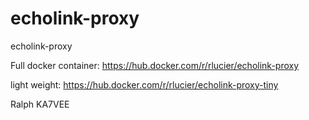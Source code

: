 # echolink-proxy
echolink-proxy

Full docker container: https://hub.docker.com/r/rlucier/echolink-proxy

light weight: https://hub.docker.com/r/rlucier/echolink-proxy-tiny

Ralph KA7VEE
